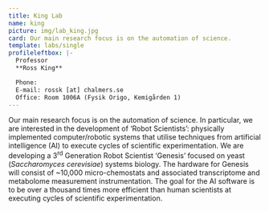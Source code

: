 ```yaml
---
title: King Lab
name: king
picture: img/lab_king.jpg
card: Our main research focus is on the automation of science.
template: labs/single
profileleftbox: |-
  Professor  
  **Ross King**

  Phone:   
  E-mail: rossk [at] chalmers.se  
  Office: Room 1006A (Fysik Origo, Kemigården 1)
---
```

Our main research focus is on the automation of science. In particular, we are interested in the development of ‘Robot Scientists’: physically implemented computer/robotic systems that utilise techniques from artificial intelligence (AI) to execute cycles of scientific experimentation. We are developing a 3<sup>rd</sup> Generation Robot Scientist ‘Genesis’ focused on yeast (*Saccharomyces cerevisiae*) systems biology. The hardware for Genesis will consist of ~10,000 micro-chemostats and associated transcriptome and metabolome measurement instrumentation. The goal for the AI software is to be over a thousand times more efficient than human scientists at executing cycles of scientific experimentation.
